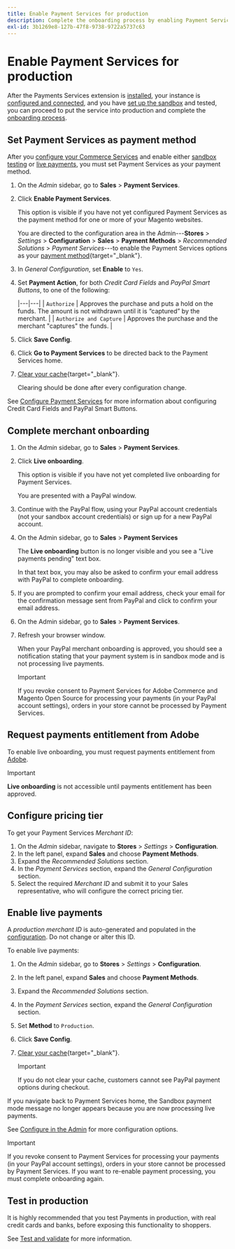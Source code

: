```yaml
---
title: Enable Payment Services for production
description: Complete the onboarding process by enabling Payment Services for production.
exl-id: 3b1269e8-127b-47f8-9738-9722a5737c63
---
```

# Enable Payment Services for production

After the Payments Services extension is [installed](install.md), your instance is [configured and connected](connect.md), and you have [set up the sandbox](sandbox.md) and tested, you can proceed to put the service into production and complete the [onboarding process](onboard.md).

## Set Payment Services as payment method

After you [configure your Commerce Services](connect.md#configure-commerce-services) and enable either [sandbox testing](sandbox.md#enable-sandbox-testing) or [live payments](#enable-live-payments), you must set Payment Services as your payment method.

1. On the _Admin_ sidebar, go to **Sales** > **Payment Services**.
1. Click **Enable Payment Services**.

   This option is visible if you have not yet configured Payment Services as the payment method for one or more of your Magento websites.

   You are directed to the configuration area in the Admin---**Stores** > _Settings_ > **Configuration** > **Sales** > **Payment Methods** > _Recommended Solutions_ > _Payment Services_---to enable the Payment Services options as your [payment method](https://docs.magento.com/user-guide/configuration/sales/payment-methods.html){target="_blank"}.

1. In _General Configuration_, set **Enable** to `Yes`.
1. Set **Payment Action**, for both _Credit Card Fields_ and _PayPal Smart Buttons_, to one of the following:

   |---|---|
   | `Authorize`  |  Approves the purchase and puts a hold on the funds. The amount is not withdrawn until it is “captured” by the merchant. |
   | `Authorize and Capture`  | Approves the purchase and the merchant "captures" the funds. |

1. Click **Save Config**.
1. Click **Go to Payment Services** to be directed back to the Payment Services home.
1. [Clear your cache](https://docs.magento.com/user-guide/system/cache-management.html){target="_blank"}.

   Clearing should be done after every configuration change.

See [Configure Payment Services](configure-admin.md) for more information about configuring Credit Card Fields and PayPal Smart Buttons.

## Complete merchant onboarding

1. On the _Admin_ sidebar, go to **Sales** > **Payment Services**.
1. Click **Live onboarding**.

   This option is visible if you have not yet completed live onboarding for Payment Services.

   You are presented with a PayPal window.

1. Continue with the PayPal flow, using your PayPal account credentials (not your sandbox account credentials) or sign up for a new PayPal account.
1. On the Admin sidebar, go to **Sales** > **Payment Services**

   The **Live onboarding** button is no longer visible and you see a "Live payments pending" text box.

   In that text box, you may also be asked to confirm your email address with PayPal to complete onboarding.

1. If you are prompted to confirm your email address, check your email for the confirmation message sent from PayPal and click to confirm your email address.
1. On the Admin sidebar, go to **Sales** > **Payment Services**.
1. Refresh your browser window.

   When your PayPal merchant onboarding is approved, you should see a notification stating that your payment system is in sandbox mode and is not processing live payments.

   >[!IMPORTANT]
   >
   >If you revoke consent to Payment Services for Adobe Commerce and Magento Open Source for processing your payments (in your PayPal account settings), orders in your store cannot be processed by Payment Services.

## Request payments entitlement from Adobe

To enable live onboarding, you must request payments entitlement from [Adobe](https://business.adobe.com/resources/payment-services.html).

>[!IMPORTANT]
>
>**Live onboarding** is not accessible until payments entitlement has been approved.

## Configure pricing tier

To get your Payment Services _Merchant ID_:

1. On the _Admin_ sidebar, navigate to **Stores** > _Settings_ > **Configuration**.
1. In the left panel, expand **Sales** and choose **Payment Methods**.
1. Expand the _Recommended Solutions_ section.
1. In the _Payment Services_ section, expand the _General Configuration_ section.
1. Select the required _Merchant ID_ and submit it to your Sales representative, who will configure the correct pricing tier.

## Enable live payments

A _production merchant ID_ is auto-generated and populated in the [configuration](configure-admin.md). Do not change or alter this ID.

To enable live payments:

1. On the _Admin_ sidebar, go to **Stores** > _Settings_ > **Configuration**.
1. In the left panel, expand **Sales** and choose **Payment Methods**.
1. Expand the _Recommended Solutions_ section.
1. In the _Payment Services_ section, expand the _General Configuration_ section.
1. Set **Method** to `Production`.
1. Click **Save Config**.
1. [Clear your cache](https://docs.magento.com/user-guide/system/cache-management.html){target="_blank"}.

   >[!IMPORTANT]
   >
   >If you do not clear your cache, customers cannot see PayPal payment options during checkout.

If you navigate back to Payment Services home, the Sandbox payment mode message no longer appears because you are now processing live payments.

See [Configure in the Admin](configure-admin.md) for more configuration options.

>[!IMPORTANT]
>
>If you revoke consent to Payment Services for processing your payments (in your PayPal account settings), orders in your store cannot be processed by Payment Services. If you want to re-enable payment processing, you must complete onboarding again.

## Test in production

It is highly recommended that you test Payments in production, with real credit cards and banks, before exposing this functionality to shoppers.

See [Test and validate](test-validate.md) for more information.
